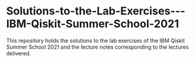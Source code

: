 # Solutions-to-the-Lab-Exercises---IBM-Qiskit-Summer-School-2021
This repository holds the solutions to the lab exercises of the IBM Qiskit Summer School 2021 and the lecture notes corresponding to the lectures delivered.
